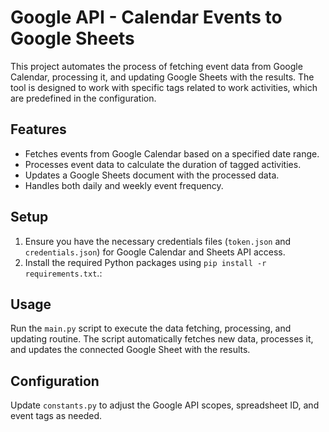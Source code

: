 # Google API - Calendar Events to Google Sheets

This project automates the process of fetching event data from Google Calendar, processing it, and updating Google Sheets with the results. The tool is designed to work with specific tags related to work activities, which are predefined in the configuration.

## Features

- Fetches events from Google Calendar based on a specified date range.
- Processes event data to calculate the duration of tagged activities.
- Updates a Google Sheets document with the processed data.
- Handles both daily and weekly event frequency.

## Setup

1. Ensure you have the necessary credentials files (`token.json` and `credentials.json`) for Google Calendar and Sheets API access.
2. Install the required Python packages using `pip install -r requirements.txt`.:


## Usage

Run the `main.py` script to execute the data fetching, processing, and updating routine. The script automatically fetches new data, processes it, and updates the connected Google Sheet with the results.

## Configuration

Update `constants.py` to adjust the Google API scopes, spreadsheet ID, and event tags as needed.